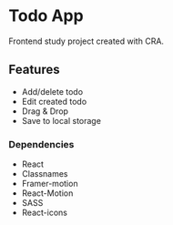 # Todo App

Frontend study project created with CRA.

## Features

* Add/delete todo
* Edit created todo
* Drag & Drop
* Save to local storage

### Dependencies

- React
- Classnames
- Framer-motion
- React-Motion
- SASS
- React-icons
